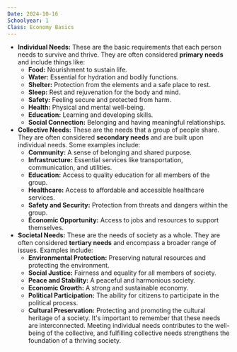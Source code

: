 ```yaml
---
Date: 2024-10-16
Schoolyear: 1
Class: Economy Basics
---
```

* **Individual Needs:** These are the basic requirements that each person needs to survive and thrive. They are often considered **primary needs** and include things like:
    * **Food:**  Nourishment to sustain life.
    * **Water:**  Essential for hydration and bodily functions.
    * **Shelter:** Protection from the elements and a safe place to rest.
    * **Sleep:**  Rest and rejuvenation for the body and mind.
    * **Safety:**  Feeling secure and protected from harm.
    * **Health:**  Physical and mental well-being.
    * **Education:**  Learning and developing skills.
    * **Social Connection:**  Belonging and having meaningful relationships.
* **Collective Needs:** These are the needs that a group of people share. They are often considered **secondary needs** and are built upon individual needs. Some examples include:
    * **Community:**  A sense of belonging and shared purpose.
    * **Infrastructure:**  Essential services like transportation, communication, and utilities.
    * **Education:**  Access to quality education for all members of the group.
    * **Healthcare:**  Access to affordable and accessible healthcare services.
    * **Safety and Security:**  Protection from threats and dangers within the group.
    * **Economic Opportunity:**  Access to jobs and resources to support themselves.
* **Societal Needs:** These are the needs of society as a whole. They are often considered **tertiary needs** and encompass a broader range of issues. Examples include:
    * **Environmental Protection:**  Preserving natural resources and protecting the environment.
    * **Social Justice:**  Fairness and equality for all members of society.
    * **Peace and Stability:**  A peaceful and harmonious society.
    * **Economic Growth:**  A strong and sustainable economy.
    * **Political Participation:**  The ability for citizens to participate in the political process.
    * **Cultural Preservation:**  Protecting and promoting the cultural heritage of a society.
It's important to remember that these needs are interconnected.  Meeting individual needs contributes to the well-being of the collective, and fulfilling collective needs strengthens the foundation of a thriving society. 
